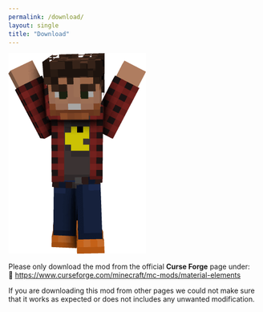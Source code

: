 ```yaml
---
permalink: /download/
layout: single
title: "Download"
---
```


![Hurray](../assets/hurray.png)

Please only download the mod from the official **Curse Forge** page under:<br>
🚀 <https://www.curseforge.com/minecraft/mc-mods/material-elements>

If you are downloading this mod from other pages we could not make sure that it works as expected or
does not includes any unwanted modification.

